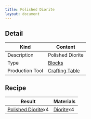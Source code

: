 ```yaml
---
title: Polished Diorite
layout: document
---
```

## Detail

|Kind|Content|
|---|---|
|Description|Polished Diorite|
|Type|[Blocks](Blocks)|
|Production Tool|[Crafting Table](Crafting_Table)|

## Recipe

|Result|Materials|
|---|---|
|[Polished Diorite](Polished_Diorite)x4|[Diorite](Diorite)x4|
